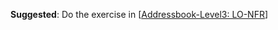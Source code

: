 <div id="nonFunctionalRequirements">

**Suggested**: Do the exercise in [[Addressbook-Level3: LO-NFR]({{module_org}}/addressbook-level3/blob/master/docs/LearningOutcomes.adoc#use-non-functional-requirements-code-lo-nfr-code)]
   
<include src="project.md#PR_to_AB3" />

</div>